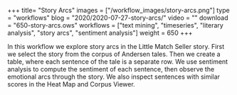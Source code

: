 +++
title= "Story Arcs"
images =  ["/workflow_images/story-arcs.png"]
type = "workflows"
blog =  "2020/2020-07-27-story-arcs/"
video = ""
download = "650-story-arcs.ows"
workflows = ["text mining", "timeseries", "literary analysis", "story arcs", "sentiment analysis"]
weight = 650
+++

In this workflow we explore story arcs in the Little Match Seller story. First we select the story from the corpus of Andersen tales. Then we create a table, where each sentence of the tale is a separate row. We use sentiment analysis to compute the sentiment of each sentence, then observe the emotional arcs through the story. We also inspect sentences with similar scores in the Heat Map and Corpus Viewer.
